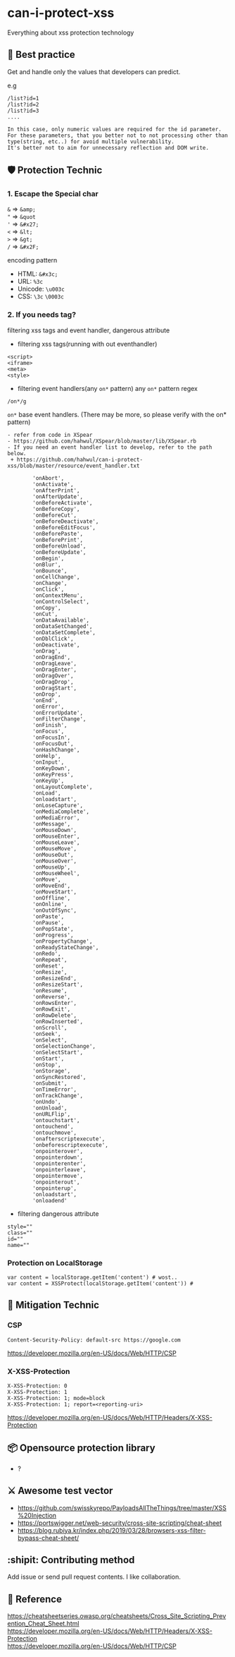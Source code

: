 # can-i-protect-xss
Everything about xss protection technology

## :100: Best practice
Get and handle only the values that developers can predict.

e.g 
```
/list?id=1
/list?id=2
/list?id=3
....

In this case, only numeric values are required for the id parameter. 
For these parameters, that you better not to not processing other than type(string, etc..) for avoid multiple vulnerability. 
It's better not to aim for unnecessary reflection and DOM write.
```

## :shield: Protection Technic
### 1. Escape the Special char
`&` => `&amp;`<br>
`"` => `&quot`<br>
`'` => `&#x27;`<br>
`<` => `&lt;`<br>
`>` => `&gt;`<br>
`/` => `&#x2F;`<br>

encoding pattern
- HTML: `&#x3c;`
- URL: `%3c`
- Unicode: `\u003c`
- CSS: `\3c` `\0003c`

### 2. If you needs tag?
filtering xss tags and event handler, dangerous attribute
- filtering xss tags(running with out eventhandler)
```
<script>
<iframe>
<meta>
<style> 
```
- filtering event handlers(any `on*` pattern)
any `on*` pattern regex
```
/on*/g
```

`on*` base event handlers. (There may be more, so please verify with the on* pattern)
```
- refer from code in XSpear
- https://github.com/hahwul/XSpear/blob/master/lib/XSpear.rb
- If you need an event handler list to develop, refer to the path below.
 + https://github.com/hahwul/can-i-protect-xss/blob/master/resource/event_handler.txt

        'onAbort',
        'onActivate',
        'onAfterPrint',
        'onAfterUpdate',
        'onBeforeActivate',
        'onBeforeCopy',
        'onBeforeCut',
        'onBeforeDeactivate',
        'onBeforeEditFocus',
        'onBeforePaste',
        'onBeforePrint',
        'onBeforeUnload',
        'onBeforeUpdate',
        'onBegin',
        'onBlur',
        'onBounce',
        'onCellChange',
        'onChange',
        'onClick',
        'onContextMenu',
        'onControlSelect',
        'onCopy',
        'onCut',
        'onDataAvailable',
        'onDataSetChanged',
        'onDataSetComplete',
        'onDblClick',
        'onDeactivate',
        'onDrag',
        'onDragEnd',
        'onDragLeave',
        'onDragEnter',
        'onDragOver',
        'onDragDrop',
        'onDragStart',
        'onDrop',
        'onEnd',
        'onError',
        'onErrorUpdate',
        'onFilterChange',
        'onFinish',
        'onFocus',
        'onFocusIn',
        'onFocusOut',
        'onHashChange',
        'onHelp',
        'onInput',
        'onKeyDown',
        'onKeyPress',
        'onKeyUp',
        'onLayoutComplete',
        'onLoad',
        'onloadstart',
        'onLoseCapture',
        'onMediaComplete',
        'onMediaError',
        'onMessage',
        'onMouseDown',
        'onMouseEnter',
        'onMouseLeave',
        'onMouseMove',
        'onMouseOut',
        'onMouseOver',
        'onMouseUp',
        'onMouseWheel',
        'onMove',
        'onMoveEnd',
        'onMoveStart',
        'onOffline',
        'onOnline',
        'onOutOfSync',
        'onPaste',
        'onPause',
        'onPopState',
        'onProgress',
        'onPropertyChange',
        'onReadyStateChange',
        'onRedo',
        'onRepeat',
        'onReset',
        'onResize',
        'onResizeEnd',
        'onResizeStart',
        'onResume',
        'onReverse',
        'onRowsEnter',
        'onRowExit',
        'onRowDelete',
        'onRowInserted',
        'onScroll',
        'onSeek',
        'onSelect',
        'onSelectionChange',
        'onSelectStart',
        'onStart',
        'onStop',
        'onStorage',
        'onSyncRestored',
        'onSubmit',
        'onTimeError',
        'onTrackChange',
        'onUndo',
        'onUnload',
        'onURLFlip',
        'ontouchstart',
        'ontouchend',
        'ontouchmove',
        'onafterscriptexecute',
        'onbeforescriptexecute',
        'onpointerover',
        'onpointerdown',
        'onpointerenter',
        'onpointerleave',
        'onpointermove',
        'onpointerout',
        'onpointerup',
        'onloadstart',
        'onloadend'
```

- filtering dangerous attribute
```
style=""
class=""
id=""
name=""
```

### Protection on LocalStorage
```
var content = localStorage.getItem('content') # wost..
var content = XSSProtect(localStorage.getItem('content')) # 
```

## :nut_and_bolt: Mitigation Technic
### CSP
```
Content-Security-Policy: default-src https://google.com
```
https://developer.mozilla.org/en-US/docs/Web/HTTP/CSP

### X-XSS-Protection
```
X-XSS-Protection: 0
X-XSS-Protection: 1
X-XSS-Protection: 1; mode=block
X-XSS-Protection: 1; report=<reporting-uri>
```
https://developer.mozilla.org/en-US/docs/Web/HTTP/Headers/X-XSS-Protection

## :package: Opensource protection library
- ?

## :crossed_swords: Awesome test vector
- https://github.com/swisskyrepo/PayloadsAllTheThings/tree/master/XSS%20Injection
- https://portswigger.net/web-security/cross-site-scripting/cheat-sheet
- https://blog.rubiya.kr/index.php/2019/03/28/browsers-xss-filter-bypass-cheat-sheet/

## :shipit: Contributing method
Add issue or send pull request contents. I like collaboration.

## :scroll: Reference
https://cheatsheetseries.owasp.org/cheatsheets/Cross_Site_Scripting_Prevention_Cheat_Sheet.html<br>
https://developer.mozilla.org/en-US/docs/Web/HTTP/Headers/X-XSS-Protection<br>
https://developer.mozilla.org/en-US/docs/Web/HTTP/CSP<br>

